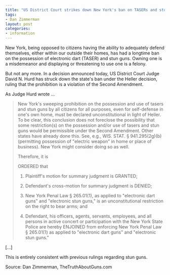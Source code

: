 ```yaml
---
title: "US District Court strikes down New York's ban on TASERs and stun guns"
tags:
- Dan Zimmerman
layout: post
categories:
- information
---
```


New York, being opposed to citizens having the ability to adequately defend themselves, either within our outside their homes, has had a longtime ban on the possession of electronic dart (TASER) and stun guns. Owning one is a misdemeanor and displaying or threatening to use one is a felony.

But not any more. In a decision announced today, US District Court Judge David N. Hurd has struck down the state's ban under the Heller decision, ruling that the prohibition is a violation of the Second Amendment.

As Judge Hurd wrote ...

> New York's sweeping prohibition on the possession and use of tasers and stun guns by all citizens for all purposes, even for self-defense in one's own home, must be declared unconstitutional in light of Heller. To be clear, this conclusion does not foreclose the possibility that some restriction(s) on the possession and/or use of tasers and stun guns would be permissible under the Second Amendment. Other states have already done this. See, e.g., WIS. STAT. § 941.295(2g)(b) (permitting possession of "electric weapon" in home or place of business). New York might consider doing so as well.
>
> Therefore, it is
>
> ORDERED that
>
> 1. Plaintiff's motion for summary judgment is GRANTED;
>
> 2. Defendant's cross-motion for summary judgment is DENIED;
>
> 3. New York Penal Law § 265.01(1), as applied to "electronic dart guns" and "electronic stun guns," is an unconstitutional restriction on the right to bear arms; and
>
> 4. Defendant, his officers, agents, servants, employees, and all persons in active concert or participation with the New York State Police are hereby ENJOINED from enforcing New York Penal Law § 265.01(1) as applied to "electronic dart guns" and "electronic stun guns."

[...]

This is entirely consistent with previous rulings regarding stun guns.

Source: Dan Zimmerman, TheTruthAboutGuns.com
